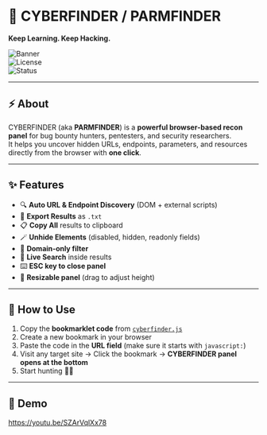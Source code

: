 # 🧠 CYBERFINDER / PARMFINDER  
**Keep Learning. Keep Hacking.**  

![Banner](https://img.shields.io/badge/Recon-Toolkit-blue?style=for-the-badge)  
![License](https://img.shields.io/badge/License-MIT-green?style=for-the-badge)  
![Status](https://img.shields.io/badge/Status-Active-success?style=for-the-badge)  

---

## ⚡ About
CYBERFINDER (aka **PARMFINDER**) is a **powerful browser‑based recon panel** for bug bounty hunters, pentesters, and security researchers.  
It helps you uncover hidden URLs, endpoints, parameters, and resources directly from the browser with **one click**.  

---

## ✨ Features
- 🔍 **Auto URL & Endpoint Discovery** (DOM + external scripts)  
- 📂 **Export Results** as `.txt`  
- 📋 **Copy All** results to clipboard  
- 🪄 **Unhide Elements** (disabled, hidden, readonly fields)  
- 🎯 **Domain‑only filter**  
- 🔎 **Live Search** inside results  
- ⌨️ **ESC key to close panel**  
- 📏 **Resizable panel** (drag to adjust height)  

---

## 🚀 How to Use
1. Copy the **bookmarklet code** from [`cyberfinder.js`](./cyberfinder.js)  
2. Create a new bookmark in your browser  
3. Paste the code in the **URL field** (make sure it starts with `javascript:`)  
4. Visit any target site → Click the bookmark → **CYBERFINDER panel opens at the bottom**  
5. Start hunting 🕵️‍♂️  

---

## 📸 Demo

https://youtu.be/SZArVqlXx78
